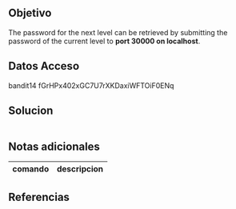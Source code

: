 
## Objetivo
The password for the next level can be retrieved by submitting the password of the current level to **port 30000 on localhost**.
## Datos Acceso
bandit14
fGrHPx402xGC7U7rXKDaxiWFTOiF0ENq
## Solucion
```bash


```
## Notas adicionales
| comando |  descripcion|
|---|----|


## Referencias



